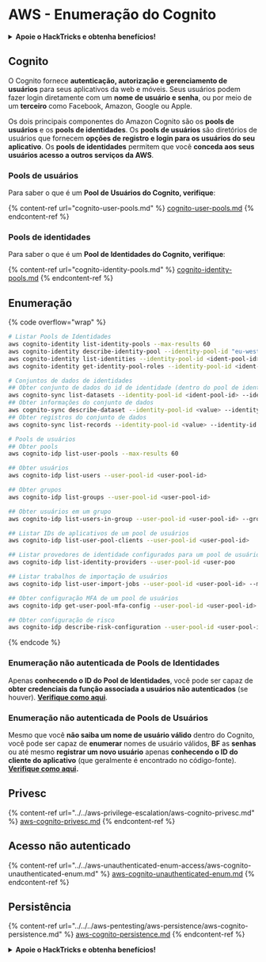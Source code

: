# AWS - Enumeração do Cognito

<details>

<summary><strong>Apoie o HackTricks e obtenha benefícios!</strong></summary>

* Se você deseja ver sua **empresa anunciada no HackTricks** ou se deseja acessar a **última versão do PEASS ou baixar o HackTricks em PDF**, verifique os [**PLANOS DE ASSINATURA**](https://github.com/sponsors/carlospolop)!
* Obtenha o [**swag oficial do PEASS & HackTricks**](https://peass.creator-spring.com)
* Descubra [**The PEASS Family**](https://opensea.io/collection/the-peass-family), nossa coleção exclusiva de [**NFTs**](https://opensea.io/collection/the-peass-family)
* **Junte-se ao** 💬 [**grupo do Discord**](https://discord.gg/hRep4RUj7f) ou ao [**grupo do telegrama**](https://t.me/peass) ou **siga-me** no **Twitter** 🐦 [**@carlospolopm**](https://twitter.com/carlospolopm).

* **Compartilhe suas técnicas de hacking enviando PRs para os repositórios do** [**HackTricks**](https://github.com/carlospolop/hacktricks) e [**HackTricks Cloud**](https://github.com/carlospolop/hacktricks-cloud) github.

</details>

## Cognito

O Cognito fornece **autenticação, autorização e gerenciamento de usuários** para seus aplicativos da web e móveis. Seus usuários podem fazer login diretamente com um **nome de usuário e senha**, ou por meio de um **terceiro** como Facebook, Amazon, Google ou Apple.

Os dois principais componentes do Amazon Cognito são os **pools de usuários** e os **pools de identidades**. Os **pools de usuários** são diretórios de usuários que fornecem **opções de registro e login para os usuários do seu aplicativo**. Os **pools de identidades** permitem que você **conceda aos seus usuários acesso a outros serviços da AWS**.

### **Pools de usuários**

Para saber o que é um **Pool de Usuários do Cognito, verifique**:

{% content-ref url="cognito-user-pools.md" %}
[cognito-user-pools.md](cognito-user-pools.md)
{% endcontent-ref %}

### **Pools de identidades**

Para saber o que é um **Pool de Identidades do Cognito, verifique**:

{% content-ref url="cognito-identity-pools.md" %}
[cognito-identity-pools.md](cognito-identity-pools.md)
{% endcontent-ref %}

## Enumeração

{% code overflow="wrap" %}
```bash
# Listar Pools de Identidades
aws cognito-identity list-identity-pools --max-results 60
aws cognito-identity describe-identity-pool --identity-pool-id "eu-west-2:38b294756-2578-8246-9074-5367fc9f5367"
aws cognito-identity list-identities --identity-pool-id <ident-pool-id> --max-results 60
aws cognito-identity get-identity-pool-roles --identity-pool-id <ident-pool-id>

# Conjuntos de dados de identidades
## Obter conjunto de dados do id de identidade (dentro do pool de identidades)
aws cognito-sync list-datasets --identity-pool-id <ident-pool-id> --identity-id <ident-id>
## Obter informações do conjunto de dados
aws cognito-sync describe-dataset --identity-pool-id <value> --identity-id <value> --dataset-name <value>
## Obter registros do conjunto de dados
aws cognito-sync list-records --identity-pool-id <value> --identity-id <value> --dataset-name <value>

# Pools de usuários
## Obter pools
aws cognito-idp list-user-pools --max-results 60

## Obter usuários
aws cognito-idp list-users --user-pool-id <user-pool-id>

## Obter grupos
aws cognito-idp list-groups --user-pool-id <user-pool-id>

## Obter usuários em um grupo
aws cognito-idp list-users-in-group --user-pool-id <user-pool-id> --group-name <group-name>

## Listar IDs de aplicativos de um pool de usuários
aws cognito-idp list-user-pool-clients --user-pool-id <user-pool-id>

## Listar provedores de identidade configurados para um pool de usuários
aws cognito-idp list-identity-providers --user-pool-id <user-poo

## Listar trabalhos de importação de usuários
aws cognito-idp list-user-import-jobs --user-pool-id <user-pool-id> --max-results 60

## Obter configuração MFA de um pool de usuários
aws cognito-idp get-user-pool-mfa-config --user-pool-id <user-pool-id>

## Obter configuração de risco
aws cognito-idp describe-risk-configuration --user-pool-id <user-pool-id>
```
{% endcode %}

### Enumeração não autenticada de Pools de Identidades

Apenas **conhecendo o ID do Pool de Identidades**, você pode ser capaz de **obter credenciais da função associada a usuários não autenticados** (se houver). [**Verifique como aqui**](cognito-identity-pools.md#accessing-iam-roles).

### Enumeração não autenticada de Pools de Usuários

Mesmo que você **não saiba um nome de usuário válido** dentro do Cognito, você pode ser capaz de **enumerar** nomes de usuário válidos, **BF** as **senhas** ou até mesmo **registrar um novo usuário** apenas **conhecendo o ID do cliente do aplicativo** (que geralmente é encontrado no código-fonte). [**Verifique como aqui**](cognito-user-pools.md#registration)**.**

## Privesc

{% content-ref url="../../aws-privilege-escalation/aws-cognito-privesc.md" %}
[aws-cognito-privesc.md](../../aws-privilege-escalation/aws-cognito-privesc.md)
{% endcontent-ref %}

## Acesso não autenticado

{% content-ref url="../../aws-unauthenticated-enum-access/aws-cognito-unauthenticated-enum.md" %}
[aws-cognito-unauthenticated-enum.md](../../aws-unauthenticated-enum-access/aws-cognito-unauthenticated-enum.md)
{% endcontent-ref %}

## Persistência

{% content-ref url="../../../aws-pentesting/aws-persistence/aws-cognito-persistence.md" %}
[aws-cognito-persistence.md](../../../aws-pentesting/aws-persistence/aws-cognito-persistence.md)
{% endcontent-ref %}

<details>

<summary><strong>Apoie o HackTricks e obtenha benefícios!</strong></summary>

* Se você deseja ver sua **empresa anunciada no HackTricks** ou se deseja acessar a **última versão do PEASS ou baixar o HackTricks em PDF**, verifique os [**PLANOS DE ASSINATURA**](https://github.com/sponsors/carlospolop)!
* Obtenha o [**swag oficial do PEASS & HackTricks**](https://peass.creator-spring.com)
* Descubra [**The PEASS Family**](https://opensea.io/collection/the-peass-family), nossa coleção exclusiva de [**NFTs**](https://opensea.io/collection/the-peass-family)
* **Junte-se ao** 💬 [**grupo do Discord**](https://discord.gg/hRep4RUj7f) ou ao [**grupo do telegrama**](https://t.me/peass) ou **siga-me** no **Twitter** 🐦 [**@carlospolopm**](https://twitter.com/carlospolopm).

* **Compartilhe suas técnicas de hacking enviando PRs para os repositórios do** [**HackTricks**](https://github.com/carlospolop/hacktricks) e [**HackTricks Cloud**](https://github.com/carlospolop/hacktricks-cloud) github.

</details>